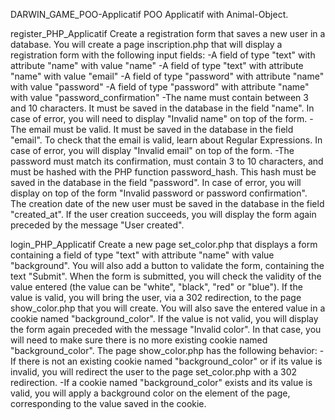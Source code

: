 DARWIN_GAME_POO-Applicatif
POO Applicatif with Animal-Object.


register_PHP_Applicatif
Create a registration form that saves a new user in a database. You will create a page inscription.php that will display a registration form with the following input fields:
-A field of type "text" with attribute "name" with value "name" 
-A field of type "text" with attribute "name" with value "email" 
-A field of type "password" with attribute "name" with value "password"
-A field of type "password" with attribute "name" with value "password_confirmation"
-The name must contain between 3 and 10 characters. It must be saved in the database in the field "name". In case of error, you will need to display "Invalid name" on top of the form.
-The email must be valid. It must be saved in the database in the field "email". To check that the email is valid, learn about Regular Expressions. In case of error, you will display "Invalid email" on top of the form.
-The password must match its confirmation, must contain 3 to 10 characters, and must be hashed with the PHP function password_hash. This hash must be saved in the database in the field 
"password". In case of error, you will display on top of the form "Invalid password or password confirmation".
The creation date of the new user must be saved in the database in the field "created_at".
If the user creation succeeds, you will display the form again preceded by the message "User created".


login_PHP_Applicatif
Create a new page set_color.php that displays a form containing a field of type "text" with attribute "name" with value "background". You will also add a button to validate the form, containing the text "Submit". When the form is submitted, you will check the validity of the value entered (the value can be "white", "black", "red" or "blue").
If  the  value  is  valid,  you  will  bring  the  user,  via  a  302  redirection,  to  the  page  show_color.php  that you will create. You will also save the entered value in a cookie named "background_color".
If the value is not valid, you will display the form again preceded with the message "Invalid color". In that case, you will need to make sure there is no more existing cookie named "background_color". The page show_color.php has the following behavior:
-If there is not an existing cookie named "background_color" or if its value is invalid, you will redirect the user to the page set_color.php with a 302 redirection.
-If  a  cookie   named  "background_color"  exists  and  its  value   is  valid,  you  will  apply   a background color  on  the  element  <body>  of  the  page,  corresponding  to  the  value  saved  in the cookie.
